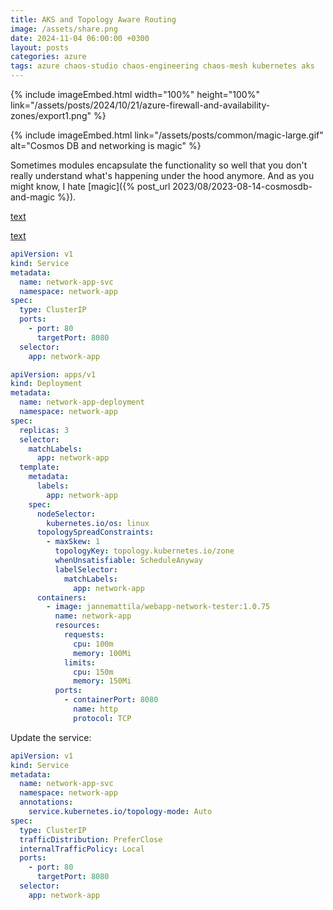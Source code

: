 ```yaml
---
title: AKS and Topology Aware Routing
image: /assets/share.png
date: 2024-11-04 06:00:00 +0300
layout: posts
categories: azure
tags: azure chaos-studio chaos-engineering chaos-mesh kubernetes aks
---
```


{% include imageEmbed.html width="100%" height="100%" link="/assets/posts/2024/10/21/azure-firewall-and-availability-zones/export1.png" %}

{% include imageEmbed.html link="/assets/posts/common/magic-large.gif" alt="Cosmos DB and networking is magic" %}

Sometimes modules encapsulate the functionality so well that you don't really understand
what's happening under the hood anymore. And as you might know, I hate [magic]({% post_url 2023/08/2023-08-14-cosmosdb-and-magic %}).

[text](https://kubernetes.io/docs/concepts/scheduling-eviction/topology-spread-constraints/)

[text](https://kubernetes.io/docs/concepts/services-networking/topology-aware-routing/)

```yaml
apiVersion: v1
kind: Service
metadata:
  name: network-app-svc
  namespace: network-app
spec:
  type: ClusterIP
  ports:
    - port: 80
      targetPort: 8080
  selector:
    app: network-app
```

```yaml
apiVersion: apps/v1
kind: Deployment
metadata:
  name: network-app-deployment
  namespace: network-app
spec:
  replicas: 3
  selector:
    matchLabels:
      app: network-app
  template:
    metadata:
      labels:
        app: network-app
    spec:
      nodeSelector:
        kubernetes.io/os: linux
      topologySpreadConstraints:
        - maxSkew: 1
          topologyKey: topology.kubernetes.io/zone
          whenUnsatisfiable: ScheduleAnyway
          labelSelector:
            matchLabels:
              app: network-app
      containers:
        - image: jannemattila/webapp-network-tester:1.0.75
          name: network-app
          resources:
            requests:
              cpu: 100m
              memory: 100Mi
            limits:
              cpu: 150m
              memory: 150Mi
          ports:
            - containerPort: 8080
              name: http
              protocol: TCP
```

Update the service:

```yaml
apiVersion: v1
kind: Service
metadata:
  name: network-app-svc
  namespace: network-app
  annotations:
    service.kubernetes.io/topology-mode: Auto
spec:
  type: ClusterIP
  trafficDistribution: PreferClose
  internalTrafficPolicy: Local
  ports:
    - port: 80
      targetPort: 8080
  selector:
    app: network-app
```
